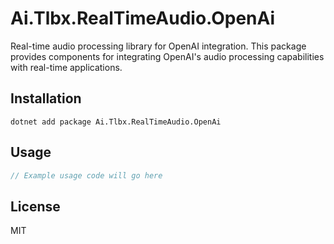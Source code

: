 # Ai.Tlbx.RealTimeAudio.OpenAi

Real-time audio processing library for OpenAI integration. This package provides components for integrating OpenAI's audio processing capabilities with real-time applications.

## Installation

```
dotnet add package Ai.Tlbx.RealTimeAudio.OpenAi
```

## Usage

```csharp
// Example usage code will go here
```

## License

MIT 